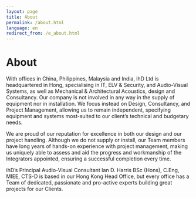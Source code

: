 ```yaml
---
layout: page
title: About
permalink: /about.html
language: en
redirect_from: /e_about.html
---
```


# About

With offices in China, Philippines, Malaysia and India, ihD Ltd is headquartered in Hong, specialising in IT, ELV & Security, and Audio-Visual Systems, as well as Mechanical & Architectural Acoustics, design and Consultancy. Our company is not involved in any way in the supply of equipment nor in installation. We focus instead on Design, Consultancy, and Project Management, allowing us to remain independent, specifying equipment and systems most-suited to our client’s technical and budgetary needs.

We are proud of our reputation for excellence in both our design and our project handling. Although we do not supply or install, our Team members have long years of hands-on experience with project management, making us uniquely able to assess and aid the progress and workmanship of the Integrators appointed, ensuring a successful completion every time.

ihD’s Principal Audio-Visual Consultant Ian D. Harris BSc (Hons), C.Eng, MIEE, CTS-D is based in our Hong Kong Head Office, but every office has a Team of dedicated, passionate and pro-active experts building great projects for our Clients.
